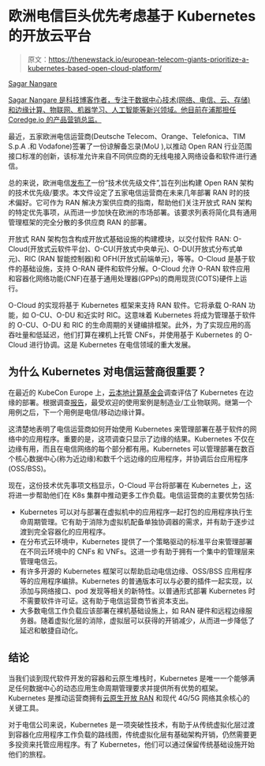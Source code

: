# 欧洲电信巨头优先考虑基于 Kubernetes 的开放云平台

> 原文：<https://thenewstack.io/european-telecom-giants-prioritize-a-kubernetes-based-open-cloud-platform/>

[](https://twitter.com/sagarnangare)

[Sagar Nangare](https://twitter.com/sagarnangare)

[Sagar Nangare 是科技博客作者，专注于数据中心技术(网络、电信、云、存储)和边缘计算、物联网、机器学习、人工智能等新兴领域。他目前在浦那担任 Coredge.io 的产品营销总监。](https://twitter.com/sagarnangare)

[](https://twitter.com/sagarnangare)[](https://twitter.com/sagarnangare)

最近，五家欧洲电信运营商(Deutsche Telecom、Orange、Telefonica、TIM S.p.A .和 Vodafone)签署了一份谅解备忘录(MoU ),以推动 Open RAN 行业范围接口标准的创新，该标准允许来自不同供应商的无线电接入网络设备和软件进行通信。

总的来说，欧洲电信[发布了](https://hellofuture.orange.com/app/uploads/2021/05/Open-RAN-Technical-Priorities-Executive-Summary-Final-version.pdf)一份“技术优先级文件”,旨在列出构建 Open RAN 架构的技术优先级/要求。本文件设定了五家电信运营商在未来几年部署 RAN 时的技术偏好。它可作为 RAN 解决方案供应商的指南，帮助他们关注开放式 RAN 架构的特定优先事项，从而进一步加快在欧洲的市场部署。该要求列表将简化具有通用管理框架的完全分散的多供应商 RAN 的部署。

开放式 RAN 架构包含构成开放式基础设施的构建模块，以交付软件 RAN: O-Cloud(开放式云软件平台)、O-CU(开放式中央单元)、O-DU(开放式分布式单元)、RIC (RAN 智能控制器)和 OFH(开放式前端单元)，等等。O-Cloud 是基于软件的基础设施，支持 O-RAN 硬件和软件分解。O-Cloud 允许 O-RAN 软件应用和容器化网络功能(CNF)在基于通用处理器(GPPs)的商用现货(COTS)硬件上运行。

O-Cloud 的实现将基于 Kubernetes 框架来支持 RAN 软件。它将承载 O-RAN 功能，如 O-CU、O-DU 和近实时 RIC。这意味着 Kubernetes 将成为管理基于软件的 O-CU、O-DU 和 RIC 的生命周期的关键编排框架。此外，为了实现应用的高吞吐量和低延迟，他们打算在裸机上托管 CNFs，并使用基于 Kubernetes 的 O-Cloud 进行协调。这是 Kubernetes 在电信领域的重大发展。

## **为什么 Kubernetes 对电信运营商很重要？**

在最近的 KubeCon Europe 上，[云本地计算基金会](https://cncf.io/?utm_content=inline-mention)调查评估了 Kubernetes 在边缘的部署。根据调查[报告](https://www.cncf.io/wp-content/uploads/2021/05/KubernetesEdge_Survey_Report_2021_v2.pdf)，最受欢迎的使用案例是制造业/工业物联网。继第一个用例之后，下一个用例是电信/移动边缘计算。

这清楚地表明了电信运营商如何开始使用 Kubernetes 来管理部署在基于软件的网络中的应用程序。重要的是，这项调查只显示了边缘的结果。Kubernetes 不仅在边缘有用，而且在电信网络的每个部分都有用。Kubernetes 可以管理部署在数百个核心数据中心(称为近边缘)和数千个远边缘的应用程序，并协调后台应用程序(OSS/BSS)。

现在，这份技术优先事项文档显示，O-Cloud 平台将部署在 Kubernetes 上，这将进一步帮助他们在 K8s 集群中推动更多工作负载。电信运营商的主要优势包括:

*   Kubernetes 可以对与部署在虚拟机中的应用程序一起打包的应用程序执行生命周期管理。它有助于消除为虚拟机配备单独协调器的需求，并有助于逐步过渡到完全容器化的应用程序。
*   在分布式云环境中，Kubernetes 提供了一个策略驱动的标准平台来管理部署在不同云环境中的 CNFs 和 VNFs。这进一步有助于拥有一个集中的管理层来管理电信云。
*   有许多开源的 Kubernetes 框架可以帮助启动电信边缘、OSS/BSS 应用程序等的应用程序编排。Kubernetes 的普通版本可以与必要的插件一起实现，以添加与网络接口、pod 发现等相关的新特性。以普通形式部署 Kubernetes 时不需要软件许可证。这有助于电信运营商节省资本支出。
*   大多数电信工作负载应该部署在裸机基础设施上，如 RAN 硬件和远程边缘服务器。随着虚拟化层的消除，虚拟层可以获得的开销减少，从而进一步降低了延迟和敏捷自动化。

## **结论**

当我们谈到现代软件开发的容器和云原生堆栈时，Kubernetes 是唯一一个能够满足任何数据中心的动态应用生命周期管理要求并提供所有优势的框架。Kubernetes 是推动运营商拥有[云原生开放 RAN](https://www.calsoftinc.com/resources/ebriefs/open-ran-cloud-native-software-aspects-for-end-to-end-orchestration-automation/) 和现代 4G/5G 网络其余核心的关键工具。

对于电信公司来说，Kubernetes 是一项突破性技术，有助于从传统虚拟化层过渡到容器化应用程序工作负载的路线图，传统虚拟化层有基础架构开销，仍然需要更多投资来托管应用程序。有了 Kubernetes，他们可以通过保留传统基础设施开始他们的旅程。

<svg xmlns:xlink="http://www.w3.org/1999/xlink" viewBox="0 0 68 31" version="1.1"><title>Group</title> <desc>Created with Sketch.</desc></svg>